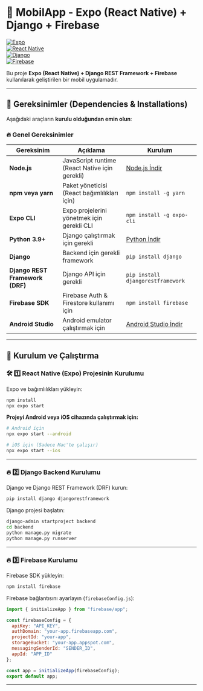 # 📱 MobilApp - Expo (React Native) + Django + Firebase

[![Expo](https://img.shields.io/badge/Expo-49.0.0-blue.svg)](https://expo.dev/)  
[![React Native](https://img.shields.io/badge/React%20Native-0.73.0-blue.svg)](https://reactnative.dev/)  
[![Django](https://img.shields.io/badge/Django-4.2-green.svg)](https://www.djangoproject.com/)  
[![Firebase](https://img.shields.io/badge/Firebase-9-orange.svg)](https://firebase.google.com/)  

Bu proje **Expo (React Native) + Django REST Framework + Firebase** kullanılarak geliştirilen bir mobil uygulamadır.

---

## 📌 Gereksinimler (Dependencies & Installations)

Aşağıdaki araçların **kurulu olduğundan emin olun**:

### 🔥 Genel Gereksinimler

| Gereksinim | Açıklama | Kurulum |
|------------|-------------|---------|
| **Node.js** | JavaScript runtime (React Native için gerekli) | [Node.js İndir](https://nodejs.org/) |
| **npm veya yarn** | Paket yöneticisi (React bağımlılıkları için) | `npm install -g yarn` |
| **Expo CLI** | Expo projelerini yönetmek için gerekli CLI | `npm install -g expo-cli` |
| **Python 3.9+** | Django çalıştırmak için gerekli | [Python İndir](https://www.python.org/downloads/) |
| **Django** | Backend için gerekli framework | `pip install django` |
| **Django REST Framework (DRF)** | Django API için gerekli | `pip install djangorestframework` |
| **Firebase SDK** | Firebase Auth & Firestore kullanımı için | `npm install firebase` |
| **Android Studio** | Android emulator çalıştırmak için | [Android Studio İndir](https://developer.android.com/studio) |

---

## 🚀 Kurulum ve Çalıştırma

### 🛠️ **1️⃣ React Native (Expo) Projesinin Kurulumu**

Expo ve bağımlılıkları yükleyin:
```sh
npm install
npx expo start
```

**Projeyi Android veya iOS cihazında çalıştırmak için:**
```sh
# Android için
npx expo start --android

# iOS için (Sadece Mac'te çalışır)
npx expo start --ios
```

---

### 🔥 **2️⃣ Django Backend Kurulumu**

Django ve Django REST Framework (DRF) kurun:
```sh
pip install django djangorestframework
```

Django projesi başlatın:
```sh
django-admin startproject backend
cd backend
python manage.py migrate
python manage.py runserver
```

---

### 🔥 **3️⃣ Firebase Kurulumu**

Firebase SDK yükleyin:
```sh
npm install firebase
```

Firebase bağlantısını ayarlayın (`firebaseConfig.js`):
```js
import { initializeApp } from "firebase/app";

const firebaseConfig = {
  apiKey: "API_KEY",
  authDomain: "your-app.firebaseapp.com",
  projectId: "your-app",
  storageBucket: "your-app.appspot.com",
  messagingSenderId: "SENDER_ID",
  appId: "APP_ID"
};

const app = initializeApp(firebaseConfig);
export default app;
```

---

